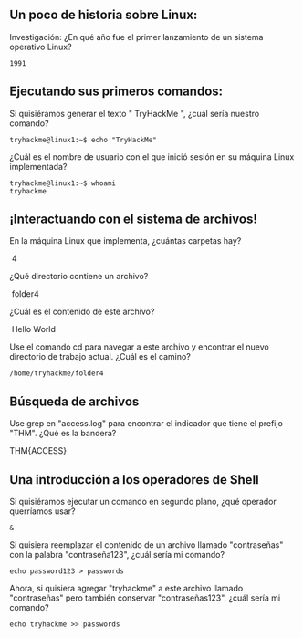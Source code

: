 ## Un poco de historia sobre Linux:

Investigación: ¿En qué año fue el primer lanzamiento de un sistema operativo Linux?

    1991

## Ejecutando sus primeros comandos:


Si quisiéramos generar el texto " TryHackMe ", ¿cuál sería nuestro comando?

    tryhackme@linux1:~$ echo "TryHackMe"

¿Cuál es el nombre de usuario con el que inició sesión en su máquina Linux implementada?

    tryhackme@linux1:~$ whoami
    tryhackme

## ¡Interactuando con el sistema de archivos!

En la máquina Linux que implementa, ¿cuántas carpetas hay?

<img src="">
    4

¿Qué directorio contiene un archivo? 

<img src="">
    folder4

¿Cuál es el contenido de este archivo?

<img src="">
    Hello World

Use el comando cd para navegar a este archivo y encontrar el nuevo directorio de trabajo actual. ¿Cuál es el camino?

    /home/tryhackme/folder4

## Búsqueda de archivos

Use grep en "access.log" para encontrar el indicador que tiene el prefijo "THM". ¿Qué es la bandera?

THM{ACCESS}

## Una introducción a los operadores de Shell

Si quisiéramos ejecutar un comando en segundo plano, ¿qué operador querríamos usar?

    &

Si quisiera reemplazar el contenido de un archivo llamado "contraseñas" con la palabra "contraseña123", ¿cuál sería mi comando?

    echo password123 > passwords

Ahora, si quisiera agregar "tryhackme" a este archivo llamado "contraseñas" pero también conservar "contraseñas123", ¿cuál sería mi comando?

    echo tryhackme >> passwords
